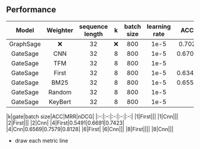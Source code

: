 ## Performance

|Model|Weighter|sequence length|k|batch size|learning rate|ACC|MRR|nDCG@10|AUC|
|:-:|:-:|:-:|:-:|:-:|:-:|:-:|:-:|:-:|:-:|
|GraphSage|:x:|32|:x:|800|1e-5|0.702|0.937|0.8411|0.9920|
|GateSage|CNN|32|8|800|1e-5|0.6702|0.7697|0.8223|0.9904|
|GateSage|TFM|32|8|800|1e-5|||||
|GateSage|First|32|8|800|1e-5|0.6342|0.7411|0.8008|0.9889|
|GateSage|BM25|32|8|800|1e-5|0.6558|0.7585|0.8135|0.99|
|GateSage|Random|32|8|800|1e-5|||||
|GateSage|KeyBert|32|8|800|1e-5|||||

|k|gate|batch size|ACC|MRR|nDCG|
|:-:|:-:|:-:|:-:|:-:|
|1|First|||
|1|Cnn|||
|2|First|||
|2|Cnn|
|4|First|0.5491|0.6691|0.7423|
|4|Cnn|0.6569|0.7579|0.8128|
|6|First|
|6|Cnn|||
|8|First||||
|8|Cnn|||


- draw each metric line